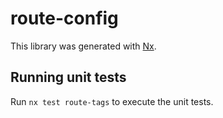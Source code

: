 # route-config

This library was generated with [Nx](https://nx.dev).

## Running unit tests

Run `nx test route-tags` to execute the unit tests.
